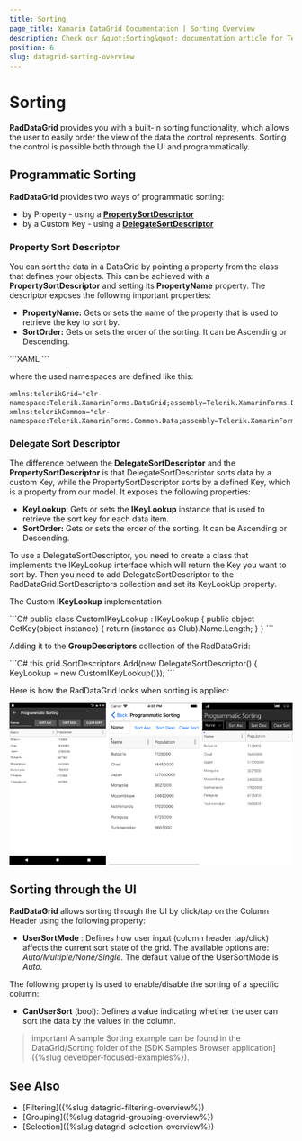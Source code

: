 ```yaml
---
title: Sorting
page_title: Xamarin DataGrid Documentation | Sorting Overview
description: Check our &quot;Sorting&quot; documentation article for Telerik DataGrid for Xamarin control.
position: 6
slug: datagrid-sorting-overview
---
```


# Sorting

**RadDataGrid** provides you with a built-in sorting functionality, which allows the user to easily order the view of the data the control represents. Sorting the control is possible both through the UI and programmatically.

## Programmatic Sorting

**RadDataGrid** provides two ways of programmatic sorting:

* by Property - using a [**PropertySortDescriptor**](#property-sort-descriptor)
* by a Custom Key - using a [**DelegateSortDescriptor**](#delegate-sort-descriptor)

### Property Sort Descriptor

You can sort the data in a DataGrid by pointing a property from the class that defines your objects. This can be achieved with a **PropertySortDescriptor** and setting its **PropertyName** property. The descriptor exposes the following important properties:

* **PropertyName:** Gets or sets the name of the property that is used to retrieve the key to sort by.
* **SortOrder:** Gets or sets the order of the sorting. It can be Ascending or Descending.

<snippet id='datagrid-propertysortdescriptor-xaml'/>
```XAML
<telerikGrid:RadDataGrid.SortDescriptors>
	<telerikCommon:PropertySortDescriptor PropertyName="Name"/>
</telerikGrid:RadDataGrid.SortDescriptors>
```

where the used namespaces are defined like this:

```XAML
xmlns:telerikGrid="clr-namespace:Telerik.XamarinForms.DataGrid;assembly=Telerik.XamarinForms.DataGrid"
xmlns:telerikCommon="clr-namespace:Telerik.XamarinForms.Common.Data;assembly=Telerik.XamarinForms.Common"
```

### Delegate Sort Descriptor

The difference between the **DelegateSortDescriptor** and the **PropertySortDescriptor** is that DelegateSortDescriptor sorts data by a custom Key, while the PropertySortDescriptor sorts by a defined Key, which is a property from our model. It exposes the following properties:

* **KeyLookup**: Gets or sets the **IKeyLookup** instance that is used to retrieve the sort key for each data item.
* **SortOrder:** Gets or sets the order of the sorting. It can be Ascending or Descending.

To use a DelegateSortDescriptor, you need to create a class that implements the IKeyLookup interface which will return the Key you want to sort by. Then you need to add DelegateSortDescriptor to the RadDataGrid.SortDescriptors collection and set its KeyLookUp property.

The Custom **IKeyLookup** implementation

<snippet id='datagrid-delegatesortdescriptor-ikeylookup'/>
```C#	
public class CustomIKeyLookup : IKeyLookup
{
	public object GetKey(object instance)
	{
		return (instance as Club).Name.Length;
	}
}
```

Adding it to the **GroupDescriptors** collection of the RadDataGrid:

<snippet id='datagrid-delegatesortdescriptor-csharp'/>
```C#
this.grid.SortDescriptors.Add(new DelegateSortDescriptor() { KeyLookup = new CustomIKeyLookup()});
```

Here is how the RadDataGrid looks when sorting is applied:

![](images/datagrid_sorting.png)

## Sorting through the UI

**RadDataGrid** allows sorting through the UI by click/tap on the Column Header using the following property:

* **UserSortMode** : Defines how user input (column header tap/click) affects the current sort state of the grid. The available options are: *Auto/Multiple/None/Single*. The default value of the UserSortMode is *Auto*.

The following property is used to enable/disable the sorting of a specific column:

* **CanUserSort** (bool): Defines a value indicating whether the user can sort the data by the values in the column.

>important A sample Sorting example can be found in the DataGrid/Sorting folder of the [SDK Samples Browser application]({%slug developer-focused-examples%}).

## See Also

- [Filtering]({%slug datagrid-filtering-overview%})
- [Grouping]({%slug datagrid-grouping-overview%})
- [Selection]({%slug datagrid-selection-overview%})